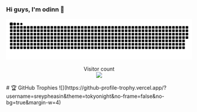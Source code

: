 ### Hi guys, I'm odinn 🌱
<a href=#><img src="contributions.svg"></a>
<p align="center"> 
  Visitor count<br>
  <img src="https://profile-counter.glitch.me/sreypheasin/count.svg" />
</p>
# 🏆 GitHub Trophies
![](https://github-profile-trophy.vercel.app/?username=sreypheasin&theme=tokyonight&no-frame=false&no-bg=true&margin-w=4)



